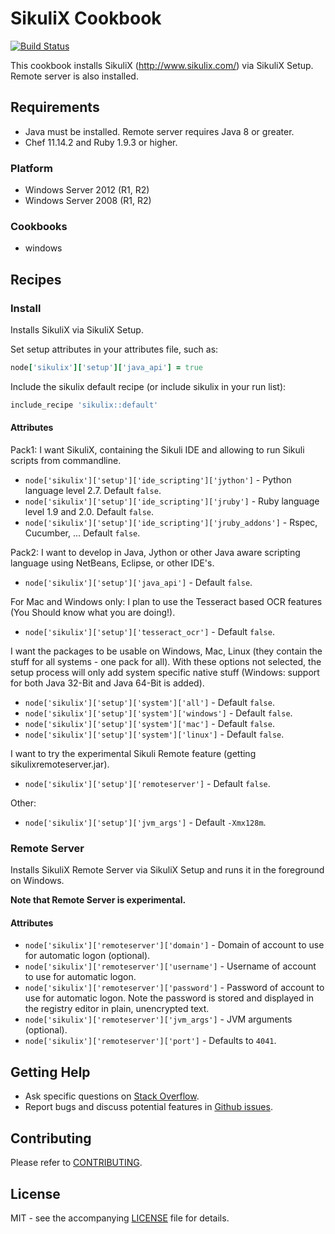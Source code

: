 # SikuliX Cookbook

[![Build Status](https://travis-ci.org/dhoer/chef-sikulix.svg)](https://travis-ci.org/dhoer/chef-sikulix)

This cookbook installs SikuliX (http://www.sikulix.com/) via SikuliX Setup. Remote server is also installed.

## Requirements

- Java must be installed.  Remote server requires Java 8 or greater.
- Chef 11.14.2 and Ruby 1.9.3 or higher.

### Platform

- Windows Server 2012 (R1, R2)
- Windows Server 2008 (R1, R2)

### Cookbooks

- windows

## Recipes

### Install

Installs SikuliX via SikuliX Setup.

Set setup attributes in your attributes file, such as:

```ruby
node['sikulix']['setup']['java_api'] = true
```

Include the sikulix default recipe (or include sikulix in your run list):

```ruby
include_recipe 'sikulix::default'
```

#### Attributes

Pack1: I want SikuliX, containing the Sikuli IDE and allowing to run Sikuli scripts from commandline.

- `node['sikulix']['setup']['ide_scripting']['jython']` - Python language level 2.7. Default `false`.
- `node['sikulix']['setup']['ide_scripting']['jruby']` - Ruby language level 1.9 and 2.0. Default `false`.
- `node['sikulix']['setup']['ide_scripting']['jruby_addons']` - Rspec, Cucumber, ... Default `false`.

Pack2: I want to develop in Java, Jython or other Java aware scripting language using NetBeans, Eclipse, or other IDE's.

- `node['sikulix']['setup']['java_api']` - Default `false`.  

For Mac and Windows only: I plan to use the Tesseract based OCR features (You Should know what you are doing!).

- `node['sikulix']['setup']['tesseract_ocr']` - Default `false`. 

I want the packages to be usable on Windows, Mac, Linux (they contain the stuff for all systems - one pack for all).
With these options not selected, the setup process will only add system specific native stuff (Windows: support for
both Java 32-Bit and Java 64-Bit is added).

- `node['sikulix']['setup']['system']['all']` - Default `false`. 
- `node['sikulix']['setup']['system']['windows']` - Default `false`. 
- `node['sikulix']['setup']['system']['mac']` - Default `false`. 
- `node['sikulix']['setup']['system']['linux']` - Default `false`. 

I want to try the experimental Sikuli Remote feature (getting sikulixremoteserver.jar).

- `node['sikulix']['setup']['remoteserver']` - Default `false`. 

Other:

- `node['sikulix']['setup']['jvm_args']` - Default `-Xmx128m`.

### Remote Server

Installs SikuliX Remote Server via SikuliX Setup and runs it in the foreground on Windows. 

**Note that Remote Server is experimental.**

#### Attributes

- `node['sikulix']['remoteserver']['domain']` - Domain of account to use for automatic logon (optional).
- `node['sikulix']['remoteserver']['username']` - Username of account to use for automatic logon. 
- `node['sikulix']['remoteserver']['password']` - Password of account to use for automatic logon.
Note the password is stored and displayed in the registry editor in plain, unencrypted text.
- `node['sikulix']['remoteserver']['jvm_args']` - JVM arguments (optional).
- `node['sikulix']['remoteserver']['port']` - Defaults to `4041`.

## Getting Help

- Ask specific questions on [Stack Overflow](http://stackoverflow.com/questions/tagged/chef-sikulix).
- Report bugs and discuss potential features in [Github issues](https://github.com/dhoer/chef-sikulix/issues).

## Contributing

Please refer to [CONTRIBUTING](https://github.com/dhoer/chef-sikulix/blob/master/CONTRIBUTING.md).

## License

MIT - see the accompanying [LICENSE](https://github.com/dhoer/chef-sikulix/blob/master/LICENSE.md) file for details.
